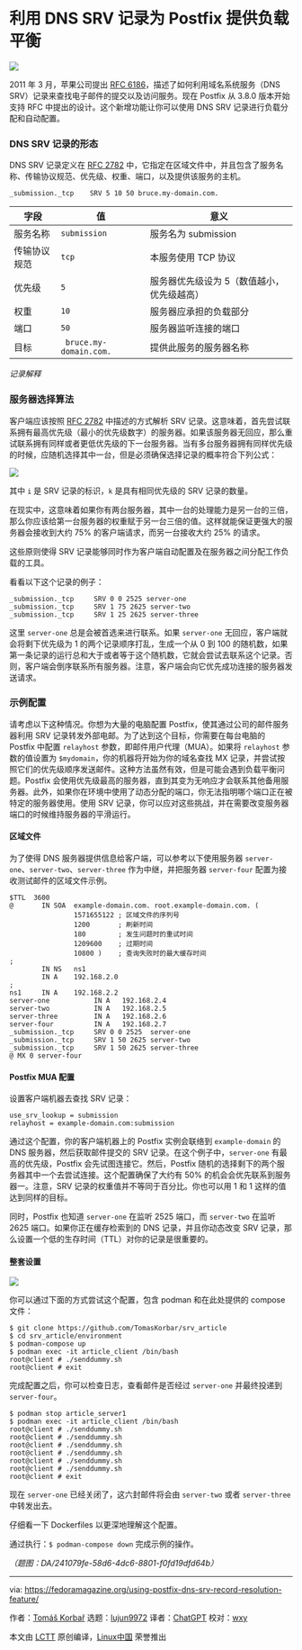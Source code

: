 [#]: subject: "Using Postfix DNS SRV record resolution feature"
[#]: via: "https://fedoramagazine.org/using-postfix-dns-srv-record-resolution-feature/"
[#]: author: "Tomáš Korbař https://fedoramagazine.org/author/tkorbar/"
[#]: collector: "lujun9972"
[#]: translator: "ChatGPT"
[#]: reviewer: "wxy"
[#]: publisher: "wxy"
[#]: url: "https://linux.cn/article-16474-1.html"

利用 DNS SRV 记录为 Postfix 提供负载平衡
====

![][0]

2011 年 3 月，苹果公司提出 [RFC 6186][4]，描述了如何利用域名系统服务（DNS SRV）记录来查找电子邮件的提交以及访问服务。现在 Postfix 从 3.8.0 版本开始支持 RFC 中提出的设计。这个新增功能让你可以使用 DNS SRV 记录进行负载分配和自动配置。

### DNS SRV 记录的形态

DNS SRV 记录定义在 [RFC 2782][5] 中，它指定在区域文件中，并且包含了服务名称、传输协议规范、优先级、权重、端口，以及提供该服务的主机。

```
_submission._tcp    SRV 5 10 50 bruce.my-domain.com.
```

字段 | 值 | 意义
---|---|---
服务名称 | `submission` | 服务名为 submission
传输协议规范 | `tcp` | 本服务使用 TCP 协议
优先级 | `5` | 服务器优先级设为 5（数值越小，优先级越高）
权重 | `10` | 服务器应承担的负载部分
端口 | `50` | 服务器监听连接的端口
目标 |` bruce.my-domain.com.` | 提供此服务的服务器名称

*记录解释*

### 服务器选择算法

客户端应该按照 [RFC 2782][5] 中描述的方式解析 SRV 记录。这意味着，首先尝试联系拥有最高优先级（最小的优先级数字）的服务器。如果该服务器无回应，那么重试联系拥有同样或者更低优先级的下一台服务器。当有多台服务器拥有同样优先级的时候，应随机选择其中一台，但是必须确保选择记录的概率符合下列公式：

![][6]

其中 `i` 是 SRV 记录的标识，`k` 是具有相同优先级的 SRV 记录的数量。

在现实中，这意味着如果你有两台服务器，其中一台的处理能力是另一台的三倍，那么你应该给第一台服务器的权重赋于另一台三倍的值。这样就能保证更强大的服务器会接收到大约 75% 的客户端请求，而另一台接收大约 25% 的请求。

这些原则使得 SRV 记录能够同时作为客户端自动配置及在服务器之间分配工作负载的工具。

看看以下这个记录的例子：

```
_submission._tcp     SRV 0 0 2525 server-one
_submission._tcp     SRV 1 75 2625 server-two
_submission._tcp     SRV 1 25 2625 server-three
```

这里 `server-one` 总是会被首选来进行联系。如果 `server-one` 无回应，客户端就会将剩下优先级为 1 的两个记录顺序打乱，生成一个从 0 到 100 的随机数，如果第一条记录的运行总和大于或者等于这个随机数，它就会尝试去联系这个记录。否则，客户端会倒序联系所有服务器。注意，客户端会向它优先成功连接的服务器发送请求。

### 示例配置

请考虑以下这种情况。你想为大量的电脑配置 Postfix，使其通过公司的邮件服务器利用 SRV 记录转发外部电邮。为了达到这个目标，你需要在每台电脑的 Postfix 中配置 `relayhost` 参数，即邮件用户代理（MUA）。如果将 `relayhost` 参数的值设置为 `$mydomain`，你的机器将开始为你的域名查找 MX 记录，并尝试按照它们的优先级顺序发送邮件。这种方法虽然有效，但是可能会遇到负载平衡问题。Postfix 会使用优先级最高的服务器，直到其变为无响应才会联系其他备用服务器。此外，如果你在环境中使用了动态分配的端口，你无法指明哪个端口正在被特定的服务器使用。使用 SRV 记录，你可以应对这些挑战，并在需要改变服务器端口的时候维持服务器的平滑运行。

#### 区域文件

为了使得 DNS 服务器提供信息给客户端，可以参考以下使用服务器 `server-one`、`server-two`、`server-three` 作为中继，并把服务器 `server-four` 配置为接收测试邮件的区域文件示例。

```
$TTL  3600
@       IN SOA  example-domain.com. root.example-domain.com. (
                1571655122 ; 区域文件的序列号
                1200       ; 刷新时间
                180        ; 发生问题时的重试时间
                1209600    ; 过期时间
                10800 )    ; 查询失败时的最大缓存时间
;
        IN NS   ns1
        IN A    192.168.2.0
;
ns1     IN A    192.168.2.2
server-one           IN A   192.168.2.4
server-two           IN A   192.168.2.5
server-three         IN A   192.168.2.6
server-four          IN A   192.168.2.7
_submission._tcp     SRV 0 0 2525  server-one
_submission._tcp     SRV 1 50 2625 server-two
_submission._tcp     SRV 1 50 2625 server-three
@ MX 0 server-four
```

#### Postfix MUA 配置

设置客户端机器去查找 SRV 记录：

```
use_srv_lookup = submission
relayhost = example-domain.com:submission
```

通过这个配置，你的客户端机器上的 Postfix 实例会联络到 `example-domain` 的 DNS 服务器，然后获取邮件提交的 SRV 记录。在这个例子中，`server-one` 有最高的优先级，Postfix 会先试图连接它。然后，Postfix 随机的选择剩下的两个服务器其中一个去尝试连接。这个配置确保了大约有 50% 的机会会优先联系到服务器一。注意，SRV 记录的权重值并不等同于百分比。你也可以用 1 和 1 这样的值达到同样的目标。

同时，Postfix 也知道 `server-one` 在监听 2525 端口，而 `server-two` 在监听 2625 端口。如果你正在缓存检索到的 DNS 记录，并且你动态改变 SRV 记录，那么设置一个低的生存时间（TTL）对你的记录是很重要的。

#### 整套设置

![][7]

你可以通过下面的方式尝试这个配置，包含 podman 和在此处提供的 compose 文件：

```
$ git clone https://github.com/TomasKorbar/srv_article
$ cd srv_article/environment
$ podman-compose up
$ podman exec -it article_client /bin/bash
root@client # ./senddummy.sh
root@client # exit
```

完成配置之后，你可以检查日志，查看邮件是否经过 `server-one` 并最终投递到 `server-four`。

```
$ podman stop article_server1
$ podman exec -it article_client /bin/bash
root@client # ./senddummy.sh
root@client # ./senddummy.sh
root@client # ./senddummy.sh
root@client # ./senddummy.sh
root@client # ./senddummy.sh
root@client # ./senddummy.sh
root@client # exit
```

现在 `server-one` 已经关闭了，这六封邮件将会由 `server-two` 或者 `server-three` 中转发出去。

仔细看一下 Dockerfiles 以更深地理解这个配置。

通过执行：`$ podman-compose down` 完成示例的操作。

*（题图：DA/241079fe-58d6-4dc6-8801-f0fd19dfd64b）*

--------------------------------------------------------------------------------

via: https://fedoramagazine.org/using-postfix-dns-srv-record-resolution-feature/

作者：[Tomáš Korbař][a]
选题：[lujun9972][b]
译者：[ChatGPT](https://linux.cn/lctt/ChatGPT)
校对：[wxy](https://github.com/wxy)

本文由 [LCTT](https://github.com/LCTT/TranslateProject) 原创编译，[Linux中国](https://linux.cn/) 荣誉推出

[a]: https://fedoramagazine.org/author/tkorbar/
[b]: https://github.com/lujun9972
[1]: https://fedoramagazine.org/wp-content/uploads/2023/06/DNS_SRV_resolution-816x345.jpg
[2]: https://unsplash.com/ja/@scottrodgerson?utm_source=unsplash&utm_medium=referral&utm_content=creditCopyText
[3]: https://unsplash.com/s/photos/server-routing?orientation=landscape&utm_source=unsplash&utm_medium=referral&utm_content=creditCopyText
[4]: https://www.ietf.org/rfc/rfc6186.txt
[5]: https://www.ietf.org/rfc/rfc2782.txt
[6]: https://fedoramagazine.org/wp-content/uploads/2023/06/probability_equation.png
[7]: https://fedoramagazine.org/wp-content/uploads/2023/06/srv_article.png
[0]: https://img.linux.net.cn/data/attachment/album/202312/15/173522hpze31p331ppljrj.jpg